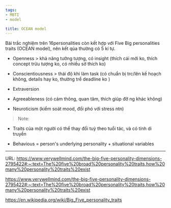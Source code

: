 ```yaml
---
tags: 
- MBTI
- model

title: OCEAN model
---
```


Bài trắc nghiệm trên 16personalities còn kết hợp với Five Big personalities traits (OCEAN model), nên kết qủa thường có 5 kí tự.

- Openness > khả năng tưởng tượng, có insight (thích cái mới ko, thích concept trừu tượng ko, có nhiều sở thích ko)

- Conscientiousness > thái độ khi làm task (có chuẩn bị trc/lên kế hoạch không, details hay ko, thường trể deadline ko )

- Extraversion 

- Agreeableness (có cảm thông, quan tâm, thích giúp đỡ ng khác không)

- Neuroticism (kiểm soát mood, đối phó với stress ntn)

> Note:

- Traits của một người có thể thay đổi tuỳ theo tuổi tác, và có tính di truyền

- Behavious = person's underlying personality + situational variables 


---
URL: 
https://www.verywellmind.com/the-big-five-personality-dimensions-2795422#:~:text=The%20five%20broad%20personality%20traits,how%20many%20personality%20traits%20exist

https://www.verywellmind.com/the-big-five-personality-dimensions-2795422#:~:text=The%20five%20broad%20personality%20traits,how%20many%20personality%20traits%20exist

https://en.wikipedia.org/wiki/Big_Five_personality_traits